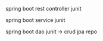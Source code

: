 spring boot rest controller junit

spring boot service junit

spring boot dao junit -> crud jpa repo
